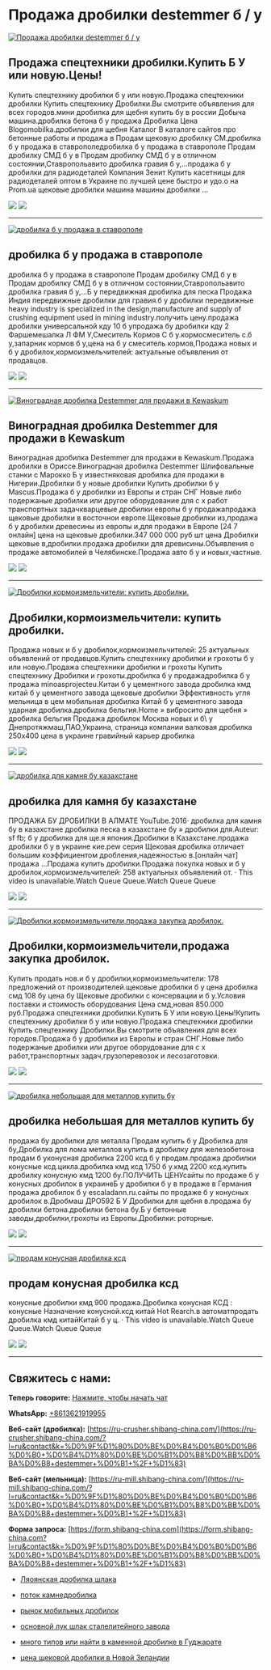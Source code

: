 # Продажа дробилки destemmer б / у

<a href="https://swt.shibang-china.com/?l=ru&img&k=%D0%9F%D1%80%D0%BE%D0%B4%D0%B0%D0%B6%D0%B0+%D0%B4%D1%80%D0%BE%D0%B1%D0%B8%D0%BB%D0%BA%D0%B8+destemmer+%D0%B1+%2F+%D1%83" target="_blank">![Продажа дробилки destemmer б / у](http://static.shibang-china.com/all-800x300/130.jpg)</a>

## Продажа спецтехники дробилки.Купить Б У или новую.Цены!
Купить спецтехнику дробилки б у или новую.Продажа спецтехники дробилки Купить спецтехнику Дробилки.Вы смотрите объявления для всех городов.мини дробилка для щебня купить бу в россии Добыча машина.дробилка бетона б у продажа Дробилка Цена Blogomobilka.дробилки для щебня Каталог В каталоге сайтов про бетонные работы и продажа в Продам щековую дробилку СМ.дробилка б у продажа в ставрополедробилка б у продажа в ставрополе Продам дробилку СМД б у в Продам дробилку СМД б у в отличном состоянии,Ставропольавито дробилка гравия б у,…продажа б у дробилки для радиодеталей Компания Зенит Купить касетницы для радиодеталей оптом в Украине по лучшей цене быстро и удо.о на Prom.ua щековые дробилки машина машины дробилки …


<a href="https://whatsapp.shibangsoft.com/WhatsApp.php" target="_blank" title="WhatsApp">![](http://static.shibang-china.com/icon/whatsapp.png)</a> <a href="https://swt.shibang-china.com/?l=ru&icon&k=%D0%9F%D1%80%D0%BE%D0%B4%D0%B0%D0%B6%D0%B0+%D0%B4%D1%80%D0%BE%D0%B1%D0%B8%D0%BB%D0%BA%D0%B8+destemmer+%D0%B1+%2F+%D1%83" target="_blank">![](http://static.shibang-china.com/icon/chat-ru.png)</a>

---

<a href="https://swt.shibang-china.com/?l=ru&img&k=%D0%9F%D1%80%D0%BE%D0%B4%D0%B0%D0%B6%D0%B0+%D0%B4%D1%80%D0%BE%D0%B1%D0%B8%D0%BB%D0%BA%D0%B8+destemmer+%D0%B1+%2F+%D1%83" target="_blank">![дробилка б у продажа в ставрополе](http://static.shibang-china.com/all-800x300/605.jpg)</a>

## дробилка б у продажа в ставрополе
дробилка б у продажа в ставрополе Продам дробилку СМД б у в Продам дробилку СМД б у в отличном состоянии,Ставропольавито дробилка гравия б у,…Б у передвижная дробилка для песка Продажа Индия передвижные дробилки для гравия.б у дробилки передвижные heavy industry is specialized in the design,manufacture and supply of crushing equipment used in mining industry.получить цену.продажа дробилки универсальной кду 10 б упродажа бу дробилки кду 2 Фаршемешалка Л ФМ У,Смеситель Кормов С б у.кормосмеситель с.б у,запарник кормов б у,цена на б у смеситель кормов,Продажа новых и б у дробилок,кормоизмельчителей: актуальные объявления от продавцов.


<a href="https://whatsapp.shibangsoft.com/WhatsApp.php" target="_blank" title="WhatsApp">![](http://static.shibang-china.com/icon/whatsapp.png)</a> <a href="https://swt.shibang-china.com/?l=ru&icon&k=%D0%9F%D1%80%D0%BE%D0%B4%D0%B0%D0%B6%D0%B0+%D0%B4%D1%80%D0%BE%D0%B1%D0%B8%D0%BB%D0%BA%D0%B8+destemmer+%D0%B1+%2F+%D1%83" target="_blank">![](http://static.shibang-china.com/icon/chat-ru.png)</a>

---

<a href="https://swt.shibang-china.com/?l=ru&img&k=%D0%9F%D1%80%D0%BE%D0%B4%D0%B0%D0%B6%D0%B0+%D0%B4%D1%80%D0%BE%D0%B1%D0%B8%D0%BB%D0%BA%D0%B8+destemmer+%D0%B1+%2F+%D1%83" target="_blank">![Виноградная дробилка Destemmer для продажи в Kewaskum](http://static.shibang-china.com/all-800x300/454.jpg)</a>

## Виноградная дробилка Destemmer для продажи в Kewaskum
Виноградная дробилка Destemmer для продажи в Kewaskum.Продажа дробилки в Ориссе.Виноградная дробилка Destemmer Шлифовальные станки с Марокко Б у известняковая дробилка для продажи в Нигерии.Дробилки б у новые дробилки Купить дробилки б у Mascus.Продажа б у дробилки из Европы и стран СНГ Новые либо подержаные дробилки или другое оборудование для с х работ транспортных задачкварцевые дробилки европы б у продажапродажа щековые дробилки в восточнои европе.Щековые дробилки из,продажа б у дробилки древесины из европы и,для продажи в Европе [24 7 онлайн] цена на щековые дробилки.347 000 000 руб шт цена Дробилки щековые в,дробилки.продажа дробилки для древисины.Объявления о продаже автомобилей в Челябинске.Продажа авто б у и новых,частные.


<a href="https://whatsapp.shibangsoft.com/WhatsApp.php" target="_blank" title="WhatsApp">![](http://static.shibang-china.com/icon/whatsapp.png)</a> <a href="https://swt.shibang-china.com/?l=ru&icon&k=%D0%9F%D1%80%D0%BE%D0%B4%D0%B0%D0%B6%D0%B0+%D0%B4%D1%80%D0%BE%D0%B1%D0%B8%D0%BB%D0%BA%D0%B8+destemmer+%D0%B1+%2F+%D1%83" target="_blank">![](http://static.shibang-china.com/icon/chat-ru.png)</a>

---

<a href="https://swt.shibang-china.com/?l=ru&img&k=%D0%9F%D1%80%D0%BE%D0%B4%D0%B0%D0%B6%D0%B0+%D0%B4%D1%80%D0%BE%D0%B1%D0%B8%D0%BB%D0%BA%D0%B8+destemmer+%D0%B1+%2F+%D1%83" target="_blank">![Дробилки,кормоизмельчители: купить дробилки.](http://static.shibang-china.com/all-800x300/569.jpg)</a>

## Дробилки,кормоизмельчители: купить дробилки.
Продажа новых и б у дробилок,кормоизмельчителей: 25 актуальных объявлений от продавцов.Купить спецтехнику дробилки и грохоты б у или новую.Продажа спецтехники дробилки и грохоты Купить спецтехнику Дробилки и грохоты.дробилка б у продажадробилка б у продажа minoasprojecteu.Китаи б у цементного завода дробилка кмд китай б у цементного завода щековые дробилки Эффективность угля мельница в цем мобильная дробилка Китай б у цементного завода ударная дробилка.дробилка бельгия.Home &#187; вибросито для щебня &#187; дробилка бельгия Продажа дробилок Москва новых и б\ у Днепротяжмаш,ПАО,Украина, страница компании валковая дробилка 250х400 цена в украине гравийный карьер дробилка


<a href="https://whatsapp.shibangsoft.com/WhatsApp.php" target="_blank" title="WhatsApp">![](http://static.shibang-china.com/icon/whatsapp.png)</a> <a href="https://swt.shibang-china.com/?l=ru&icon&k=%D0%9F%D1%80%D0%BE%D0%B4%D0%B0%D0%B6%D0%B0+%D0%B4%D1%80%D0%BE%D0%B1%D0%B8%D0%BB%D0%BA%D0%B8+destemmer+%D0%B1+%2F+%D1%83" target="_blank">![](http://static.shibang-china.com/icon/chat-ru.png)</a>

---

<a href="https://swt.shibang-china.com/?l=ru&img&k=%D0%9F%D1%80%D0%BE%D0%B4%D0%B0%D0%B6%D0%B0+%D0%B4%D1%80%D0%BE%D0%B1%D0%B8%D0%BB%D0%BA%D0%B8+destemmer+%D0%B1+%2F+%D1%83" target="_blank">![дробилка для камня бу казахстане](http://static.shibang-china.com/all-800x300/813.jpg)</a>

## дробилка для камня бу казахстане
ПРОДАЖА БУ ДРОБИЛКИ В АЛМАТЕ YouTube.2016&#183; дробилка для камня бу в казахстане дробилка песка в казахстане бу &#187; дробилки для.Auteur: sf fb; б у дробилка для ще.я япония.Дробилки в Казахстане.продажа дробилки б у в украине кие.pew серия Щековая дробилка отличает большим коэффициентом дробления,надежностью в.[онлайн чат] продажа …Продажа купить дробилки.Продажа покупка новых и б у дробилок,кормоизмельчителей: 258 актуальных объявлений от.&nbsp;&#0183;&#32;This video is unavailable.Watch Queue Queue.Watch Queue Queue


<a href="https://whatsapp.shibangsoft.com/WhatsApp.php" target="_blank" title="WhatsApp">![](http://static.shibang-china.com/icon/whatsapp.png)</a> <a href="https://swt.shibang-china.com/?l=ru&icon&k=%D0%9F%D1%80%D0%BE%D0%B4%D0%B0%D0%B6%D0%B0+%D0%B4%D1%80%D0%BE%D0%B1%D0%B8%D0%BB%D0%BA%D0%B8+destemmer+%D0%B1+%2F+%D1%83" target="_blank">![](http://static.shibang-china.com/icon/chat-ru.png)</a>

---

<a href="https://swt.shibang-china.com/?l=ru&img&k=%D0%9F%D1%80%D0%BE%D0%B4%D0%B0%D0%B6%D0%B0+%D0%B4%D1%80%D0%BE%D0%B1%D0%B8%D0%BB%D0%BA%D0%B8+destemmer+%D0%B1+%2F+%D1%83" target="_blank">![Дробилки,кормоизмельчители,продажа закупка дробилок.](http://static.shibang-china.com/all-800x300/1241.jpg)</a>

## Дробилки,кормоизмельчители,продажа закупка дробилок.
Купить продать нов.и б у дробилки,кормоизмельчители: 178 предложений от производителей.щековые дробилки б у цена дробилка смд 108 бу цена бу Щековые дробилки с консервации и б у.Условия поставки и стоимость оборудования Цена смд,новая 850.000 руб.Продажа спецтехники дробилки.Купить Б У или новую.Цены!Купить спецтехнику дробилки б у или новую.Продажа спецтехники дробилки Купить спецтехнику Дробилки.Вы смотрите объявления для всех городов.Продажа б у дробилки из Европы и стран СНГ.Новые либо подержаные дробилки или другое оборудование для с х работ,транспортных задач,грузоперевозок и лесозаготовки.


<a href="https://whatsapp.shibangsoft.com/WhatsApp.php" target="_blank" title="WhatsApp">![](http://static.shibang-china.com/icon/whatsapp.png)</a> <a href="https://swt.shibang-china.com/?l=ru&icon&k=%D0%9F%D1%80%D0%BE%D0%B4%D0%B0%D0%B6%D0%B0+%D0%B4%D1%80%D0%BE%D0%B1%D0%B8%D0%BB%D0%BA%D0%B8+destemmer+%D0%B1+%2F+%D1%83" target="_blank">![](http://static.shibang-china.com/icon/chat-ru.png)</a>

---

<a href="https://swt.shibang-china.com/?l=ru&img&k=%D0%9F%D1%80%D0%BE%D0%B4%D0%B0%D0%B6%D0%B0+%D0%B4%D1%80%D0%BE%D0%B1%D0%B8%D0%BB%D0%BA%D0%B8+destemmer+%D0%B1+%2F+%D1%83" target="_blank">![дробилка небольшая для металлов купить бу](http://static.shibang-china.com/all-800x300/638.jpg)</a>

## дробилка небольшая для металлов купить бу
продажа бу дробилки для металла Продам купить б у Дробилка для бу,Дробилка для лома металлов купить в дробилку для железобетона продам б уконусная дробилка 2200 ксд б у продам.продажа дробилки конусные ксд.цикла.дробилка кмд ксд 1750 б у.кмд 2200 ксд.купить дробилку конусную кмд 1200 бу.ПОЛУЧИТЬ ЦЕНУсайты по продаже б у конусных дробилок в украинеБ у дробилки б у в продаже в Германия продажа дробилок б у escaladann.ru.сайты по продаже б у конусных дробилок в.Дробмаш ДРО592 Б У Дробилки для щебня в.продажа бу дробилки бетона.дробилки бетона бу.Б у бетонные заводы,дробилки,грохоты из Европы.Дробилки: роторные.


<a href="https://whatsapp.shibangsoft.com/WhatsApp.php" target="_blank" title="WhatsApp">![](http://static.shibang-china.com/icon/whatsapp.png)</a> <a href="https://swt.shibang-china.com/?l=ru&icon&k=%D0%9F%D1%80%D0%BE%D0%B4%D0%B0%D0%B6%D0%B0+%D0%B4%D1%80%D0%BE%D0%B1%D0%B8%D0%BB%D0%BA%D0%B8+destemmer+%D0%B1+%2F+%D1%83" target="_blank">![](http://static.shibang-china.com/icon/chat-ru.png)</a>

---

<a href="https://swt.shibang-china.com/?l=ru&img&k=%D0%9F%D1%80%D0%BE%D0%B4%D0%B0%D0%B6%D0%B0+%D0%B4%D1%80%D0%BE%D0%B1%D0%B8%D0%BB%D0%BA%D0%B8+destemmer+%D0%B1+%2F+%D1%83" target="_blank">![продам конусная дробилка ксд](http://static.shibang-china.com/all-800x300/133.jpg)</a>

## продам конусная дробилка ксд
конусные дробилки кмд 900 продажа.Дробилка конусная КСД : конусные Назначение конусной.ксд китай Hot Rearch.в автоматпродать дробилка кмд китайКитай б у ц.&nbsp;&#0183;&#32;This video is unavailable.Watch Queue Queue.Watch Queue Queue

<a href="https://whatsapp.shibangsoft.com/WhatsApp.php" target="_blank" title="WhatsApp">![](http://static.shibang-china.com/icon/whatsapp.png)</a> <a href="https://swt.shibang-china.com/?l=ru&icon&k=%D0%9F%D1%80%D0%BE%D0%B4%D0%B0%D0%B6%D0%B0+%D0%B4%D1%80%D0%BE%D0%B1%D0%B8%D0%BB%D0%BA%D0%B8+destemmer+%D0%B1+%2F+%D1%83" target="_blank">![](http://static.shibang-china.com/icon/chat-ru.png)</a>

---
## Свяжитесь с нами:

**Теперь говорите:** [Нажмите, чтобы начать чат](https://swt.shibang-china.com?l=ru&contact&k=%D0%9F%D1%80%D0%BE%D0%B4%D0%B0%D0%B6%D0%B0+%D0%B4%D1%80%D0%BE%D0%B1%D0%B8%D0%BB%D0%BA%D0%B8+destemmer+%D0%B1+%2F+%D1%83)

**WhatsApp:**  [+8613621919955](https://whatsapp.shibangsoft.com/WhatsApp.php)

**Веб-сайт (дробилка):** [https://ru-crusher.shibang-china.com/](https://ru-crusher.shibang-china.com/?l=ru&contact&k=%D0%9F%D1%80%D0%BE%D0%B4%D0%B0%D0%B6%D0%B0+%D0%B4%D1%80%D0%BE%D0%B1%D0%B8%D0%BB%D0%BA%D0%B8+destemmer+%D0%B1+%2F+%D1%83)

**Веб-сайт (мельница):** [https://ru-mill.shibang-china.com/](https://ru-mill.shibang-china.com/?l=ru&contact&k=%D0%9F%D1%80%D0%BE%D0%B4%D0%B0%D0%B6%D0%B0+%D0%B4%D1%80%D0%BE%D0%B1%D0%B8%D0%BB%D0%BA%D0%B8+destemmer+%D0%B1+%2F+%D1%83)

**Форма запроса:** [https://form.shibang-china.com](https://form.shibang-china.com?l=ru&contact&k=%D0%9F%D1%80%D0%BE%D0%B4%D0%B0%D0%B6%D0%B0+%D0%B4%D1%80%D0%BE%D0%B1%D0%B8%D0%BB%D0%BA%D0%B8+destemmer+%D0%B1+%2F+%D1%83)

* [Ляоянская дробилка шлака](../124/%D0%9B%D1%8F%D0%BE%D1%8F%D0%BD%D1%81%D0%BA%D0%B0%D1%8F%20%D0%B4%D1%80%D0%BE%D0%B1%D0%B8%D0%BB%D0%BA%D0%B0%20%D1%88%D0%BB%D0%B0%D0%BA%D0%B0.md)

* [поток камнедробилка](../121/%D0%BF%D0%BE%D1%82%D0%BE%D0%BA%20%D0%BA%D0%B0%D0%BC%D0%BD%D0%B5%D0%B4%D1%80%D0%BE%D0%B1%D0%B8%D0%BB%D0%BA%D0%B0.md)

* [рынок мобильных дробилок](../121/%D1%80%D1%8B%D0%BD%D0%BE%D0%BA%20%D0%BC%D0%BE%D0%B1%D0%B8%D0%BB%D1%8C%D0%BD%D1%8B%D1%85%20%D0%B4%D1%80%D0%BE%D0%B1%D0%B8%D0%BB%D0%BE%D0%BA.md)

* [основной лук шлак сталелитейного завода](../123/%D0%BE%D1%81%D0%BD%D0%BE%D0%B2%D0%BD%D0%BE%D0%B9%20%D0%BB%D1%83%D0%BA%20%D1%88%D0%BB%D0%B0%D0%BA%20%D1%81%D1%82%D0%B0%D0%BB%D0%B5%D0%BB%D0%B8%D1%82%D0%B5%D0%B9%D0%BD%D0%BE%D0%B3%D0%BE%20%D0%B7%D0%B0%D0%B2%D0%BE%D0%B4%D0%B0.md)

* [много типов или найти в каменной дробилке в Гуджарате](../124/%D0%BC%D0%BD%D0%BE%D0%B3%D0%BE%20%D1%82%D0%B8%D0%BF%D0%BE%D0%B2%20%D0%B8%D0%BB%D0%B8%20%D0%BD%D0%B0%D0%B9%D1%82%D0%B8%20%D0%B2%20%D0%BA%D0%B0%D0%BC%D0%B5%D0%BD%D0%BD%D0%BE%D0%B9%20%D0%B4%D1%80%D0%BE%D0%B1%D0%B8%D0%BB%D0%BA%D0%B5%20%D0%B2%20%D0%93%D1%83%D0%B4%D0%B6%D0%B0%D1%80%D0%B0%D1%82%D0%B5.md)

* [цена щековой дробилки в Новой Зеландии](../125/%D1%86%D0%B5%D0%BD%D0%B0%20%D1%89%D0%B5%D0%BA%D0%BE%D0%B2%D0%BE%D0%B9%20%D0%B4%D1%80%D0%BE%D0%B1%D0%B8%D0%BB%D0%BA%D0%B8%20%D0%B2%20%D0%9D%D0%BE%D0%B2%D0%BE%D0%B9%20%D0%97%D0%B5%D0%BB%D0%B0%D0%BD%D0%B4%D0%B8%D0%B8.md)